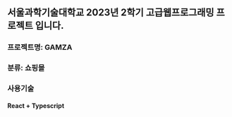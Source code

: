 
## 서울과학기술대학교 2023년 2학기 고급웹프로그래밍 프로젝트 입니다.
### 프로젝트명: GAMZA
### 분류: 쇼핑몰
### 사용기술
#### React + Typescript
####